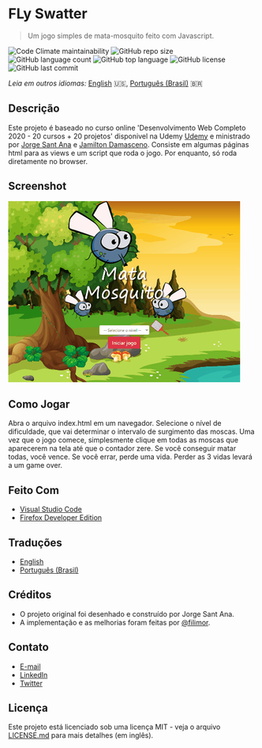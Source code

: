 # FLy Swatter

> Um jogo simples de mata-mosquito feito com Javascript.

![Code Climate maintainability](https://img.shields.io/codeclimate/maintainability/filimor/fly-swatter)
![GitHub repo size](https://img.shields.io/github/repo-size/filimor/fly-swatter)
![GitHub language count](https://img.shields.io/github/languages/count/filimor/fly-swatter)
![GitHub top language](https://img.shields.io/github/languages/top/filimor/fly-swatter)
![GitHub license](https://img.shields.io/github/license/filimor/fly-swatter)
![GitHub last commit](https://img.shields.io/github/last-commit/filimor/fly-swatter)

*Leia em outros idiomas:* [English](https://github.com/filimor/fly-swatter/blob/master/README.md) :us:,
[Português (Brasil)](https://github.com/filimor/fly-swatter/blob/master/README.pt-BR.md) :brazil:

## Descrição

Este projeto é baseado no curso online 'Desenvolvimento Web Completo 2020 - 20 cursos + 20 projetos' disponivel na
Udemy [Udemy](https://www.udemy.com/course/web-completo/) e ministrado por
[Jorge Sant Ana](https://linkedin.com/in/jorgesantanabr) e [Jamilton Damasceno](https://linkedin.com/in/jamiltondamasceno).
Consiste em algumas páginas html para as views e um script que roda o jogo. Por enquanto, só roda diretamente no
browser.

## Screenshot

![Screenshot](screenshot.gif)

## Como Jogar

Abra o arquivo index.html em um navegador. Selecione o nível de dificuldade, que vai determinar o intervalo de surgimento
das moscas. Uma vez que o jogo comece, simplesmente clique em todas as moscas que aparecerem na tela até que o contador
zere. Se você conseguir matar todas, você vence. Se você errar, perde uma vida. Perder as 3 vidas levará a um game over.

## Feito Com

- [Visual Studio Code](https://code.visualstudio.com/)
- [Firefox Developer Edition](https://www.mozilla.org/en-US/firefox/developer/)

## Traduções

- [English](https://github.com/filimor/fly-swatter/blob/master/README.md)
- [Português (Brasil)](https://github.com/filimor/fly-swatter/blob/master/README.pt-br.md)

## Créditos

- O projeto original foi desenhado e construído por Jorge Sant Ana.
- A implementação e as melhorias foram feitas por [@filimor](https://github.com/filimor).

## Contato

- [E-mail](mailto:filimor@posteo.net)
- [LinkedIn](https://www.linkedin.com/in/filimor/)
- [Twitter](https://www.twitter.com/filimorbr/)

## Licença

Este projeto está licenciado sob uma licença MIT - veja o arquivo
[LICENSE.md](https://github.com/filimor/fly-swatter/blob/master/LICENSE "MIT") para mais detalhes (em inglês).
